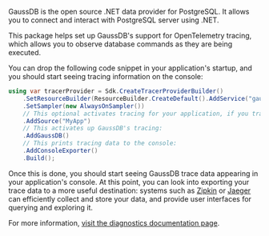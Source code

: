 GaussDB is the open source .NET data provider for PostgreSQL. It allows you to connect and interact with PostgreSQL server using .NET.

This package helps set up GaussDB's support for OpenTelemetry tracing, which allows you to observe database commands as they are being executed.

You can drop the following code snippet in your application's startup, and you should start seeing tracing information on the console: 

```csharp
using var tracerProvider = Sdk.CreateTracerProviderBuilder()
    .SetResourceBuilder(ResourceBuilder.CreateDefault().AddService("gaussdb-tester"))
    .SetSampler(new AlwaysOnSampler())
    // This optional activates tracing for your application, if you trace your own activities:
    .AddSource("MyApp")
    // This activates up GaussDB's tracing:
    .AddGaussDB()
    // This prints tracing data to the console:
    .AddConsoleExporter()
    .Build();
```

Once this is done, you should start seeing GaussDB trace data appearing in your application's console. At this point, you can look into exporting your trace data to a more useful destination: systems such as [Zipkin](https://zipkin.io/) or [Jaeger](https://www.jaegertracing.io/) can efficiently collect and store your data, and provide user interfaces for querying and exploring it.

For more information, [visit the diagnostics documentation page](https://www.gaussdb.org/doc/diagnostics/tracing.html).
